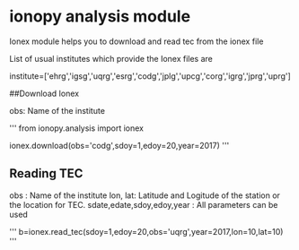 # ionopy analysis module

Ionex module helps you to download and read tec from the ionex file

List of usual institutes which provide the Ionex files are

institute=['ehrg','igsg','uqrg','esrg','codg','jplg','upcg','corg','igrg','jprg','uprg']

##Download Ionex

obs: Name of the institute

'''
from ionopy.analysis import ionex

ionex.download(obs='codg',sdoy=1,edoy=20,year=2017)
'''

## Reading TEC

obs : Name of the institute
lon, lat: Latitude and Logitude of the station or the location for TEC.
sdate,edate,sdoy,edoy,year : All parameters can be used

'''
b=ionex.read_tec(sdoy=1,edoy=20,obs='uqrg',year=2017,lon=10,lat=10)
'''
